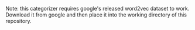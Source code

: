 Note: this categorizer requires google's released word2vec dataset to work. Download it from google and then place it into the working directory of this repository.
